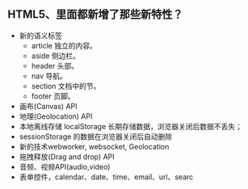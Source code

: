 ## HTML5、里面都新增了那些新特性？

- 新的语义标签
  - article 独立的内容。
  - aside 侧边栏。
  - header 头部。
  - nav 导航。
  - section 文档中的节。
  - footer 页脚。
- 画布(Canvas) API
- 地理(Geolocation) API
- 本地离线存储 localStorage 长期存储数据，浏览器关闭后数据不丢失；
- sessionStorage 的数据在浏览器关闭后自动删除
- 新的技术webworker, websocket, Geolocation
- 拖拽释放(Drag and drop) API
- 音频、视频API(audio,video)
- 表单控件，calendar、date、time、email、url、searc
